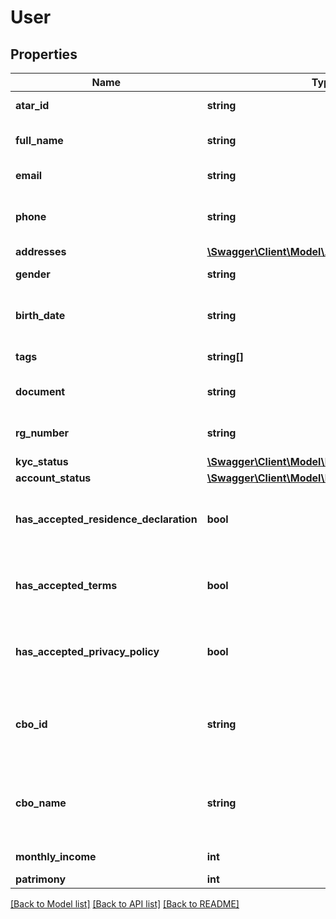 # User

## Properties
Name | Type | Description | Notes
------------ | ------------- | ------------- | -------------
**atar_id** | **string** | ATAR ID do usuario | [optional] 
**full_name** | **string** | Nome completo do usuario | [optional] 
**email** | **string** | E-mail do usuario | [optional] 
**phone** | **string** | Telefone do usuario (DDI + DDI + NUMERO) | [optional] 
**addresses** | [**\Swagger\Client\Model\Address[]**](Address.md) |  | [optional] 
**gender** | **string** | Genero do usuario | [optional] 
**birth_date** | **string** | Timestamp da data de nascimento do usuario | [optional] 
**tags** | **string[]** | Lista de tags do usuario | [optional] 
**document** | **string** | Numero do documento do usuario | [optional] 
**rg_number** | **string** | Numero do RG do usuario | [optional] 
**kyc_status** | [**\Swagger\Client\Model\KycStatus**](KycStatus.md) |  | [optional] 
**account_status** | [**\Swagger\Client\Model\PaymentAccountStatus**](PaymentAccountStatus.md) |  | [optional] 
**has_accepted_residence_declaration** | **bool** | Indica se a pessoa aceitou os termos de servico | [optional] 
**has_accepted_terms** | **bool** | Indica se a pessoa aceitou os termos de servico | [optional] 
**has_accepted_privacy_policy** | **bool** | Indica se a pessoa aceitou as politicas de privacidade | [optional] 
**cbo_id** | **string** | Numero da Classificacao Brasileira de Ocupacoes (cbo) do usuario | [optional] 
**cbo_name** | **string** | Nome da Classificacao Brasileira de Ocupacoes (cbo) do usuario | [optional] 
**monthly_income** | **int** | Renda mensal | [optional] 
**patrimony** | **int** | Patrimonio | [optional] 

[[Back to Model list]](../../README.md#documentation-for-models) [[Back to API list]](../../README.md#documentation-for-api-endpoints) [[Back to README]](../../README.md)

